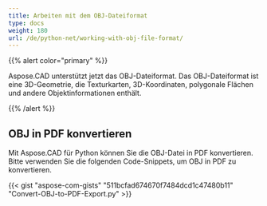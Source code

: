 ```yaml
---
title: Arbeiten mit dem OBJ-Dateiformat
type: docs
weight: 180
url: /de/python-net/working-with-obj-file-format/
---
```


{{% alert color="primary" %}}

Aspose.CAD unterstützt jetzt das OBJ-Dateiformat. Das OBJ-Dateiformat ist eine 3D-Geometrie, die Texturkarten, 3D-Koordinaten, polygonale Flächen und andere Objektinformationen enthält.

{{% /alert %}}

## **OBJ in PDF konvertieren**

Mit Aspose.CAD für Python können Sie die OBJ-Datei in PDF konvertieren. Bitte verwenden Sie die folgenden Code-Snippets, um OBJ in PDF zu konvertieren.

{{< gist "aspose-com-gists" "511bcfad674670f7484dcd1c47480b11" "Convert-OBJ-to-PDF-Export.py" >}}
